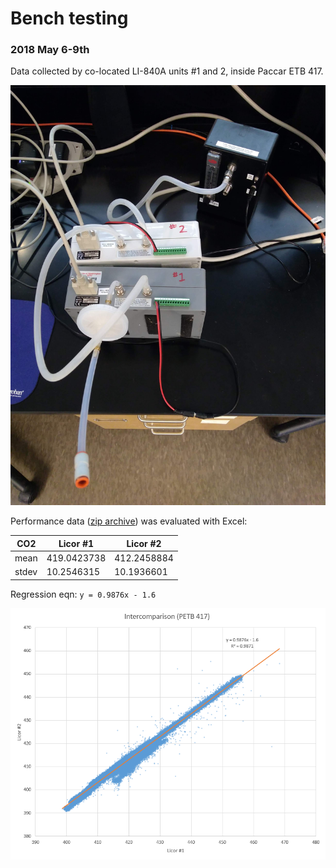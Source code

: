 # Bench testing

### 2018 May 6-9th

Data collected by co-located LI-840A units #1 and 2, inside Paccar ETB 417.

![Analyzers sampling in pass-through mode](IMG_20180506_134854.jpg)

Performance data ([zip archive](2018-05-06_Licor_comparison.zip)) was evaluated with Excel:

| CO2   | Licor #1   | Licor #2    |
|-------|------------|-------------|
| mean  |419.0423738 | 412.2458884 |
| stdev | 10.2546315 | 10.1936601  |

Regression eqn: `y = 0.9876x - 1.6`

![Scatterplot of measurements from LI-840A units #1 and #2](2018_05_10_12_56_46_2018_05_09_Licor_cross_compare.xlsx_Excel.png)

